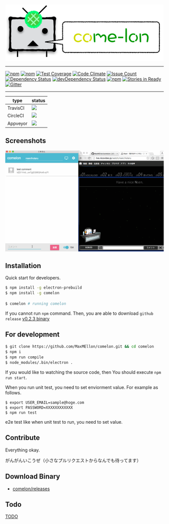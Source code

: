 <p align="center">
  <img src="./assets/img/banner.png">
</p>

- - -

[![npm](https://img.shields.io/npm/v/comelon.svg)](https://www.npmjs.com/package/comelon)
[![npm](https://img.shields.io/npm/dt/comelon.svg)]()
[![Test Coverage](https://codeclimate.com/github/MaxMEllon/comelon/badges/coverage.svg)](https://codeclimate.com/github/MaxMEllon/comelon/coverage)
[![Code Climate](https://codeclimate.com/github/MaxMEllon/comelon/badges/gpa.svg)](https://codeclimate.com/github/MaxMEllon/comelon)
[![Issue Count](https://codeclimate.com/github/MaxMEllon/comelon/badges/issue_count.svg)](https://codeclimate.com/github/MaxMEllon/comelon)
[![Dependency Status](https://david-dm.org/maxmellon/comelon.svg)](https://david-dm.org/maxmellon/comelon)
[![devDependency Status](https://david-dm.org/maxmellon/comelon/dev-status.svg)](https://david-dm.org/maxmellon/comelon#info=devDependencies)
[![npm](https://img.shields.io/npm/l/express.svg)](https://github.com/MaxMEllon/comelon/blob/master/LICENSE.txt)
[![Stories in Ready](https://badge.waffle.io/MaxMEllon/comelon.svg?label=ready&title=Ready)](http://waffle.io/MaxMEllon/comelon)
[![Gitter](https://badges.gitter.im/MaxMEllon/comelon.svg)](https://gitter.im/MaxMEllon/comelon?utm_source=badge&utm_medium=badge&utm_campaign=pr-badge)
<!-- [![Dependency Status](https://gemnasium.com/MaxMEllon/comelon.svg)](https://gemnasium.com/MaxMEllon/comelon) -->
<!-- [![windows](https://ci.appveyor.com/api/projects/status/5i4gddsvsd1i2ba3?svg=true)](https://ci.appveyor.com/project/MaxMEllon/comelon) -->

- - -

| type | status  |
|---|---|
|TravisCI| [![](https://travis-ci.org/MaxMEllon/comelon.svg?branch=master)](https://travis-ci.org/MaxMEllon/comelon) |
|CircleCI| [![](https://img.shields.io/circleci/project/MaxMEllon/comelon.svg)](https://circleci.com/gh/MaxMEllon/comelon) |
|Appveyor| [![](https://ci.appveyor.com/api/projects/status/sojo2v2cxwx15f7v?svg=true)](https://ci.appveyor.com/project/MaxMEllon/comelon) |

## Screenshots

<p align="center">
  <img src="./logs/screenshots/demo.gif">
</p>

## Installation

Quick start for developers.

  ```sh
  $ npm install -g electron-prebuild
  $ npm install -g comelon

  $ comelon # running comelon
  ```

If you cannot run `npm` command.
Then, you are able to download `github release`
[v0.2.3 binary](https://github.com/MaxMEllon/comelon/releases/tag/v0.2.3)

## For development

  ```sh
  $ git clone https://github.com/MaxMEllon/comelon.git && cd comelon
  $ npm i
  $ npm run compile
  $ node_modules/.bin/electron .
  ```

If you would like to watching the source code, then You should execute `npm run start`.

When you run unit test, you need to set enviorment value.
For example as follows.

  ```
  $ export USER_EMAIL=sample@hoge.com
  $ export PASSWORD=XXXXXXXXXXXX
  $ npm run test
  ```

e2e test like when unit test to run, you need to set value.

## Contribute

Everything okay.

がんがんいこうぜ（小さなプルリクエストからなんでも待ってます）

## Download Binary

  - [comelon/releases](https://github.com/MaxMEllon/comelon/releases)

## Todo

[TODO](./TODO.md)

